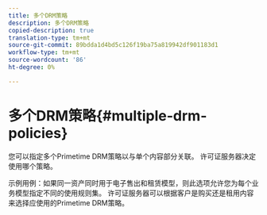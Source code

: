 ```yaml
---
title: 多个DRM策略
description: 多个DRM策略
copied-description: true
translation-type: tm+mt
source-git-commit: 89bdda1d4bd5c126f19ba75a819942df901183d1
workflow-type: tm+mt
source-wordcount: '86'
ht-degree: 0%

---
```



# 多个DRM策略{#multiple-drm-policies}

您可以指定多个Primetime DRM策略以与单个内容部分关联。 许可证服务器决定使用哪个策略。

示例用例：如果同一资产同时用于电子售出和租赁模型，则此选项允许您为每个业务模型指定不同的使用规则集。 许可证服务器可以根据客户是购买还是租用内容来选择应使用的Primetime DRM策略。
